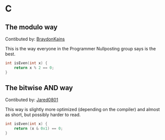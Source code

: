 # C

## The modulo way 
Contibuted by: [BraydonKains](https://github.com/BraydonKains)

This is the way everyone in the Programmer Nullposting group says is the best.

```c
int isEven(int x) {
    return x % 2 == 0;
}
```

## The bitwise AND way
Contibuted by: [Jared0801](https://github.com/Jared0801)

This way is slightly more optimized (depending on the compiler) and almost as short, but possibly harder to read.

```c
int isEven(int x) {
    return (x & 0x1) == 0;
}
```